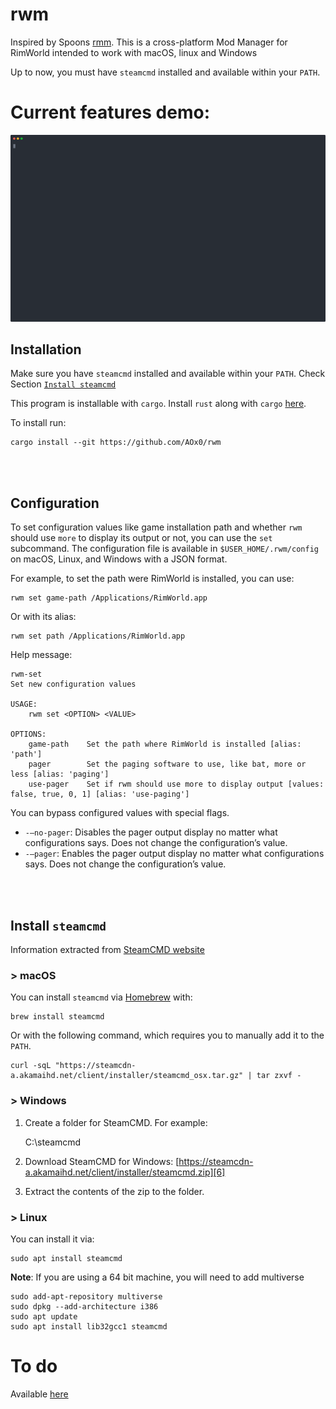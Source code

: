 # rwm

Inspired by Spoons [rmm][1]. This is a cross-platform Mod Manager for RimWorld intended to work with macOS, linux and Windows

Up to now, you must have `steamcmd` installed and available within your `PATH`.



# Current features demo:

![Example][image-1]



## Installation
Make sure you have `steamcmd` installed and available within your `PATH`. Check Section [`Install steamcmd`][2]

This program is installable with `cargo`. Install `rust` along with `cargo` [here][3].

To install run:

	cargo install --git https://github.com/AOx0/rwm

<br/> <br/>
## Configuration
To set configuration values like game installation path and whether `rwm` should use `more` to display its output or not, you can use the `set` subcommand. The configuration file is available in `$USER_HOME/.rwm/config` on macOS, Linux, and Windows with a JSON format. 

For example, to set the path were RimWorld is installed, you can use:

	rwm set game-path /Applications/RimWorld.app

Or with its alias:

	rwm set path /Applications/RimWorld.app

Help message:

	rwm-set
	Set new configuration values
	
	USAGE:
	    rwm set <OPTION> <VALUE>
	
	OPTIONS:
	    game-path    Set the path where RimWorld is installed [alias: 'path']
	    pager        Set the paging software to use, like bat, more or less [alias: 'paging']
	    use-pager    Set if rwm should use more to display output [values: false, true, 0, 1] [alias: 'use-paging']

You can bypass configured values with special flags. 
- `-—no-pager`: Disables the pager output display no matter what configurations says. Does not change the configuration’s value.
-  `-—pager`: Enables the pager output display no matter what configurations says. Does not change the configuration’s value.

<br/><br/> 
## Install `steamcmd`
Information extracted from [SteamCMD website][4]

### \> macOS
You can install `steamcmd` via [Homebrew][5] with:

	brew install steamcmd

Or with the following command, which requires you to manually add it to the `PATH`.

	curl -sqL "https://steamcdn-a.akamaihd.net/client/installer/steamcmd_osx.tar.gz" | tar zxvf -


### \> Windows
1. Create a folder for SteamCMD. For example:

	C:\steamcmd

2. Download SteamCMD for Windows: [https://steamcdn-a.akamaihd.net/client/installer/steamcmd.zip][6]
3. Extract the contents of the zip to the folder.

### \> Linux
You can install it via:

	sudo apt install steamcmd

 **Note**: 	If you are using a 64 bit machine, you will need to add multiverse

	sudo add-apt-repository multiverse
	sudo dpkg --add-architecture i386
	sudo apt update
	sudo apt install lib32gcc1 steamcmd 

# To do
Available [here][7]

[1]:	https://github.com/Spoons/rmm "rmm"
[2]:	https://github.com/AOx0/rwm#install--steamcmd
[3]:	https://www.rust-lang.org/tools/install
[4]:	https://developer.valvesoftware.com/wiki/SteamCMD "SteamCMD website"
[5]:	https://brew.sh "Homebrew"
[6]:	https://steamcdn-a.akamaihd.net/client/installer/steamcmd.zip
[7]:	https://github.com/AOx0/rwm/projects/1

[image-1]:	./media/Demo1.svg